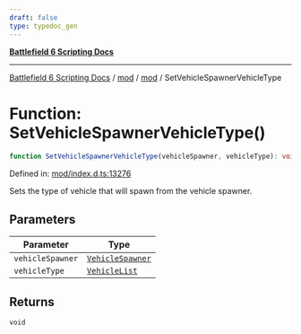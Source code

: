 ```yaml
---
draft: false
type: typedoc_gen
---
```


[**Battlefield 6 Scripting Docs**](../../../_index.md)

***

[Battlefield 6 Scripting Docs](../../../_index.md) / [mod](../../_index.md) / [mod](../_index.md) / SetVehicleSpawnerVehicleType

# Function: SetVehicleSpawnerVehicleType()

```ts
function SetVehicleSpawnerVehicleType(vehicleSpawner, vehicleType): void;
```

Defined in: [mod/index.d.ts:13276](https://github.com/battlefield-portal-community/portal-docs/blob/6d87e21c5922a3efb03c634dbe98e5fe6e797672/generators/santiago/mod/index.d.ts#L13276)

Sets the type of vehicle that will spawn from the vehicle spawner.

## Parameters

| Parameter | Type |
| ------ | ------ |
| `vehicleSpawner` | [`VehicleSpawner`](../VehicleSpawner/_index.md) |
| `vehicleType` | [`VehicleList`](../VehicleList/_index.md) |

## Returns

`void`
